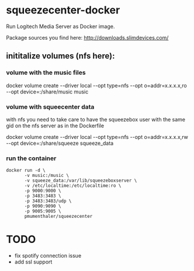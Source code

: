 # squeezecenter-docker

Run Logitech Media Server as Docker image. 

Package sources you find here: http://downloads.slimdevices.com/


## inititalize volumes (nfs here):

### volume with the music files 
docker volume create --driver local --opt type=nfs --opt o=addr=x.x.x.x,ro --opt device=:/share/music music

### volume with squeecenter data

with nfs you need to take care to have the squeezebox user with the same gid on the nfs server as in the Dockerfile

docker volume create --driver local --opt type=nfs --opt o=addr=x.x.x.x,rw --opt device=:/share/squeeze squeeze_data

### run the container

    docker run -d \
           -v music:/music \
           -v squeeze_data:/var/lib/squeezeboxserver \
           -v /etc/localtime:/etc/localtime:ro \
           -p 9000:9000 \
           -p 3483:3483 \
           -p 3483:3483/udp \
           -p 9090:9090 \
           -p 9005:9005 \
           pmumenthaler/squeezecenter


# TODO
* fix spotify connection issue
* add ssl support

